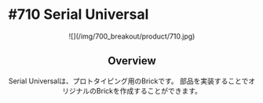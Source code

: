 # #710 Serial Universal

<center>![](/img/700_breakout/product/710.jpg)
<!--COLORME-->

## Overview
Serial Universalは、プロトタイピング用のBrickです。
部品を実装することでオリジナルのBrickを作成することができます。

